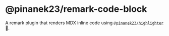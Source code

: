 # @pinanek23/remark-code-block

A remark plugin that renders MDX inline code using [`@pinanek23/highlighter`](../highlighter) 💅.
